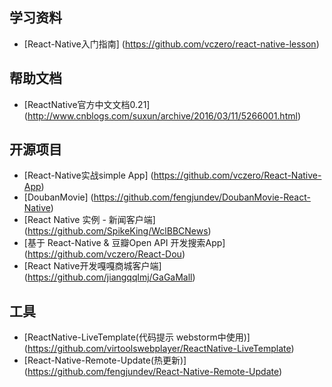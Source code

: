 ## 学习资料

- [React-Native入门指南] (https://github.com/vczero/react-native-lesson)

## 帮助文档

- [ReactNative官方中文文档0.21] (http://www.cnblogs.com/suxun/archive/2016/03/11/5266001.html)

## 开源项目

- [React-Native实战simple App] (https://github.com/vczero/React-Native-App)
- [DoubanMovie] (https://github.com/fengjundev/DoubanMovie-React-Native)
- [React Native 实例 - 新闻客户端] (https://github.com/SpikeKing/WclBBCNews)
- [基于 React-Native & 豆瓣Open API 开发搜索App] (https://github.com/vczero/React-Dou)
- [React Native开发嘎嘎商城客户端] (https://github.com/jiangqqlmj/GaGaMall)


## 工具

- [ReactNative-LiveTemplate(代码提示 webstorm中使用)] (https://github.com/virtoolswebplayer/ReactNative-LiveTemplate)
- [React-Native-Remote-Update(热更新)] (https://github.com/fengjundev/React-Native-Remote-Update)




